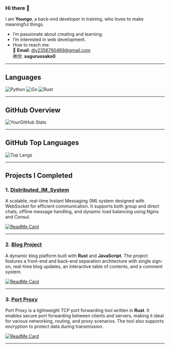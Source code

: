 ### Hi there 👋

I am **Youngo**, a back-end developer in training, who loves to make meaningful things.

-  I’m passionate about creating and learning.
-  I’m interested in web development.
-  How to reach me:  
   📧 **Email**: [dly2356790469@gmail.com](mailto:dly2356790469@gmail.com)  
   微信: **suguruosako0**

---

## Languages

![Python](https://img.shields.io/badge/-Python-000000?style=flat&logo=python)
![Go](https://img.shields.io/badge/-Go-000000?style=flat&logo=go)
![Rust](https://img.shields.io/badge/-Rust-000000?style=flat&logo=rust)

---

## GitHub Overview

<img alt="YourGitHub Stats" src="https://github-readme-stats.vercel.app/api?username=youngoing&show_icons=true&theme=radical" />

---

## GitHub Top Languages

![Top Langs](https://github-readme-stats.vercel.app/api/top-langs/?username=youngoing&theme=radical&hide=html,css)

---
## Projects I Completed
### 1. [Distributed_IM_System](https://github.com/youngoing/Distributed_IM_System)
A scalable, real-time Instant Messaging (IM) system designed with WebSocket for efficient communication. It supports both group and direct chats, offline message handling, and dynamic load balancing using Nginx and Consul.

[![ReadMe Card](https://github-readme-stats.vercel.app/api/pin/?username=youngoing&repo=Distributed_IM_System&show_owner=true)](https://github.com/youngoing/Distributed_IM_System)

---

### 2. [Blog Project](https://github.com/youngoing/blog)
A dynamic blog platform built with **Rust** and **JavaScript**. The project features a front-end and back-end separation architecture with single sign-on, real-time blog updates, an interactive table of contents, and a comment system.

[![ReadMe Card](https://github-readme-stats.vercel.app/api/pin/?username=youngoing&repo=blog&show_owner=true)](https://github.com/youngoing/blog)

---

### 3. [Port Proxy](https://github.com/youngoing/port_proxy)
Port Proxy is a lightweight TCP port forwarding tool written in **Rust**. It enables secure port forwarding between clients and servers, making it ideal for various networking, routing, and proxy scenarios. The tool also supports encryption to protect data during transmission.

[![ReadMe Card](https://github-readme-stats.vercel.app/api/pin/?username=youngoing&repo=port_proxy&show_owner=true)](https://github.com/youngoing/port_proxy)

---


